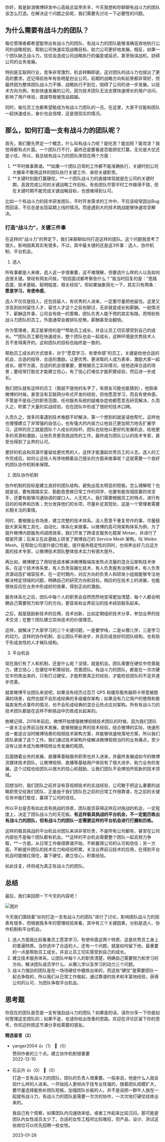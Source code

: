 你好，我是新浪微博研发中心高级总监李庆丰，今天我想和你聊聊有战斗力的团队该怎么打造。在解决这个问题之前呢，我们需要先讨论一下必要性的问题。

## **为什么需要有战斗力的团队？**

每位管理者都希望能带出有战斗力的团队，有战斗力的团队能够准确高效地执行公司的战略规划，帮助公司快速实现战略目标，助力公司更好地发展。相反，如果一个团队缺乏战斗力，往往会造成公司战略执行的偏差或延迟，甚至贻误战机，妨碍公司的业务发展。

特别是互联网行业，竞争非常激烈，机会转瞬即逝，这对团队的战斗力也提出了更高的要求。还记得前些年有些明星创业公司，前期的战略方向和前景都非常好，但最终因为整体团队战斗力不够，战略执行不到位，阻碍了公司的进一步发展。以技术方向为例，有些快速发展的公司，因为技术团队无法支撑快速增长的用户访问，影响了用户体验，直接导致被竞品超越。

同时，每位员工也都希望能成为有战斗力团队的一员。在这里，大家不仅能和团队一起快速成⻓，身价也会倍增，这是很现实的情况。

## 那么，如何打造一支有战斗力的团队呢？

首先，我们要先界定一个概念，什么叫有战斗力呢？能吃苦？能加班？能攻坚？我觉得都有点片面。一个团队行不行，最终还是要看是否能把仗打赢，无论是大仗还是小仗。所以，我总结有战斗力的团队体现在两个方面：

1. **平时做事靠谱。**如果一个团队日常的工作都不能准确执行，关键时刻公司大概率不敢用这样的团队执行关键工作、承担关键职责。
2. **关键时刻能打赢硬仗。**一个团队战斗力的直接体现就是在公司的关键时期，高效完成公司的关键战略工作目标。有些团队尽管平时工作做得不错，但在关键时期不能完成关键战略目标，也很难得到认可。

比如一个有战斗力的技术研发团队，平时开发需求的工作中，不应该经常因出Bug而回滚，不应总是出现延期上线的情况。而是遇到大的技术挑战能够快速攻坚解决。

### **打造“战斗力”，关键三件事**

在这样的“战斗力”的界定下，我们来聊聊如何打造这样的团队。这个问题我思考了很久，影响因素其实有很多。不过，其中最关键的还是这3件事：选人、协作机制、平台机会。

1. 选人

所有事都是人来做，选人这一步很重要，这不难理解，但要选什么样的人以及如何选很关键。曾经有网友问我，“校招面试都考察些什么？”我当时回复的是：“思路态度、技术基础、聪明程度、相关经验”。但如果抽象简化一下，其实只有两条：**愿意学习，有使命感**。

选人不仅仅是招人，还包括留人，有优秀的人进来，一定要尽量把他留住。这里又涉及到如何留住人才，留住人才这个之前也聊过，无非就是成⻓和薪酬。一般情况下，薪酬这件事，公司会有统一的策略，团队负责人能干预的其实有限。而特别有战斗力团队的员工，外面通常会被排队挖⻆，薪酬甚至会翻倍。

作为管理者，真正能掌控的是**帮助员工成⻓，并且让员工切实感受到自己的成⻓。**团队员工都在快速成⻓，整个团队也会一起成⻓，这种环境是优秀技术人员不舍得离开的。这和团队的目标也始终是一致的。

帮助员工成⻓的方式很多，对于“愿意学习、有使命感”的员工，关键是给他合适的机会、合适的指导、合适的激励。让更优秀、更进取的人成为表率，激励大家一起成⻓。细节方面，合适的机会很重要，要根据员工实际情况，给他选择合适的场景；要经常打胜仗才能建立信心，有了信心打难仗才能积累经验，然后进一步成⻓。

我们团队就有这样的员工（我就不提他的名字了，有朋友可能也能猜到），他刚来微博的时候，甚至没有互联网分布式开发的经验，但他愿意学习，而且有使命感。不管是不是自己的职责范围，任何服务系统的疑难杂症他都愿意去研究解决，久而久之，积累了大量的实战经验，也在团队中形成了很好的技术口碑。

久而久之，很多同事遇到技术难题不好解决，第一个想到的就是请他帮忙。这样他也慢慢建立了非常强的自信心，也有强大的内驱力让他自己更加努力地去扩展学习，这样的员工就是团队个人成长的标杆。团队也给他以更好的发展机会，给他更多的资源和激励，让他负责更具挑战性的工作，最终成为团队公认的技术专家，甚至也得到了业界的认可。

更好的机会和资源尽量留给更优秀的人，这样才能激起优秀员工的斗志。选人的工作完成后，如何让这些人有序地朝着自己擅长的方面来做事呢？这就需要一个良好的团队协作机制来保障。

2. 团队协作机制

协作机制的目标是建立良好的团队结构，避免出现太明显的短板。怎么理解呢？也就是说，要有踏踏实实、勤勤恳恳做日常工作的同学，也要有能攻城拔寨的攻坚手，还要有能够沟通协调的接口人。人无完人，我们需要根据员工的特点，进行有目的的培养和历练；充分发挥他们的⻓项，尽量补足其短处，这是一个管理者需要⻓期关注的事情。

同时，要根据业务场景，建立完整的技术体系。没人愿意干重复劳作的事，尽量鼓励大家采用工具化、自动化、体系化来做事。以微博的高可用架构体系为例，为了提升微博内部服务间调用效率，我们开发了跨语言服务化框架 Motan，并进行了框架开源；后来又在此基础上研发了微博自己的 Service Mesh 架构，叫 Weibo Mesh。在帮助公司提升接口性能，提升服务稳定性的同时，也培养出好几位这方面的技术专家，让微博技术团队整体技术实力有很大提升。

再比如，微博建立了用较低成本解决微博极端突发热点流量的混合云架构技术体系，在这个技术体系里，有人负责容器化技术，有人负责服务治理技术，有人负责资源动态扩缩容技术，在一定时期内，对应方向的负责人和研发小组就能够专注地解决特定领域的问题，明确自己的研究方向和目标，相应的在技术上的进展，也能很快反应在业务中形成好的效果，得到正向的激励。

服务体系化之后，团队中每个人的职责会自然而然地变得更加清楚，每个人都会明确自己需要努力和学习的方向，更容易和业界前沿的技术经验联系起来。

之后，就是鼓励新技术的应用，技术创新，比如定期组织技术分享，参加业界的技术交流；在整个团队建立崇尚技术的价值理念。

这样，就解决了大家学习的三个关键问题，一是要学啥，二是从哪儿学，三是学习的动力。这样的协作机制，会让团队不断进步，并且形成良好的团队结构，也有助于形成良性的人才梯队结构。

3. 平台机会

现在我们有了人和机制，还差什么呢？没错，就是机会。团队需要在硬仗中完善能力，建立信心；在硬仗中积累经验，完善团队。有战斗力的团队，都是在一次次硬仗中历练出来的，只有打过硬仗，才能积累真正的经验，才能检验团队的不足并逐步完善。

就拿微博平台团队来说吧，如果没有经历过百万 QPS 和缓存服务器网卡带宽被跑满的场景，自然也就不会形成经典的多级缓存架构；如果没有几亿用户的使用和极端突发热点事件的情况，也不会形成经典的混合云热点应对架构。所有有战斗力的技术团队都是在这样不断挑战中历练成⻓起来的。

依稀记得，2016年前后，微博开始增强微博视频技术团队的时候，因为我们团队一直关注业界前沿技术发展，能够根据业界的技术经验，结合微博的实际，快速形成一套适合当时微博场景的视频技术架构方案，并能够快速地落地方案，所以我们团队承接了这个工作。我们通过技术架构升级解决微博视频当时的业务痛点，至少没有让技术成为微博视频业务发展的瓶颈。

后面随着业务的发展，直播等基础服务职责也并入进来，并最终发展成如今的微博流媒体技术团队，让微博视频、直播等基础用户体验有了很大进步，助力业务的发展。这个过程也给团队以很大的信心和鼓励，让我们团队不会惧怕开拓新的技术领域。

回想当时，我们团队之前并没有音视频技术的实战经验，公司敢于把这么重要的战略职责交给我们团队，正是由于我们团队在之前的日常工作很靠谱，在之前的关键任务中能打胜仗，赢得了公司的信任。

所以平台是否有如此具有挑战的场景，团队能否获得这样应对挑战的机会，一定程度上，决定了团队战斗力的天花板。**有这样极具挑战的平台机会，不一定能历练出有战斗力的团队，但有战斗力的团队一定需要这样的平台机会进行打磨和历练。**

这样的极具挑战的平台机会对团队来讲非常珍贵，不是所有公司都有，甚至在公司内部也不是每个团队都有机会。**这样的平台机会需要整个团队一起去努力争取，**一方面，从日常工作做得靠谱开始，不断赢得公司的认可和信任；另一方面，不断提升团队的技术实力和经验积累，关注业界前沿技术的应用，在得到平台机会时能够扛得住，赢下硬仗，建立信心，积累经验。

如此往复，终将成为真正有战斗力的团队。

## 总结

最后，我们来回顾一下今天的内容吧！

![图片](https://static001.geekbang.org/resource/image/0c/f0/0c9bbe0a564c501121b800da1f5394f0.jpg?wh=1920x1061)

今天我们围绕着“如何打造一支有战斗力的团队”进行了讨论，影响团队战斗力的因素有很多，但根据我多年的管理经验来看，其中有三个关键因素，分别是选人、协作机制和平台机会。

1. 选人方面我比较看重员工愿意学习，有使命感这两个特质，这是优秀员工身上的普遍特质。当你选中了合适的人，还有一个问题，就是如何留下他，最重要的一点是帮助员工成⻓，并且让员工切实感受到自己的成⻓。
2. 建立技术服务体系，让团队中每个人的职责清楚，明确自己需要努力和学习的方向，解决团队成员学什么、从哪儿学以及学习的动力三个问题。
3. 战斗力强劲的团队是在一场场硬仗中磨炼出来的，而这些“硬仗”是需要团队一起去争取的，所以我们从日常工作做起，通过靠谱的技术和丰富地经验，获得公司的认可，为团队争取平台机会。

## 思考题

你现在的团队是否是一支有强劲战斗力的团队？如果是的话，请你分享一下你是如何管理这支团队的；如果不是，也请你给出改善的思路。欢迎在评论区留下你的思考，你欢迎你把这节课分享给需要的朋友。
<div><strong>精选留言（2）</strong></div><ul>
<li><span>yanger2004</span> 👍（1） 💬（0）<div>赞同作者的三个点。建立协作机制很重要</div>2022-12-10</li><br/><li><span>石云升</span> 👍（0） 💬（0）<div>打造一支有战斗力的团队，团队的负责人很重要。一般来说，他是什么人就会招什么样的人进来。一开始招人更倾向于找专业性强的，随着团队规模扩大，要尽量选择能弥补团队短板，加强团队长板的人。并不是说把一群牛人放在一起就有战斗力，有战斗力的团队是需要一次次的协作，一次次地打硬仗给练出来的。

我自己有个观察，如果团队内沟通效率低，或者工作起来比较沉闷，那可能是团队内女性成员太少了。合适的女性工程师比较难招，但产品、设计、测试这些岗位可以优先招聘一些女性。</div>2023-01-28</li><br/>
</ul>